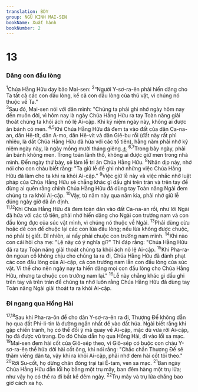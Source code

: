 ```yaml
---
translation: BDY
group: NGŨ KINH MAI-SEN
bookName: Xuất hành 
bookNumber: 2
---
```


<div class="title"><h1>13</h1><h3>Dâng con đầu lòng</h3></div>
<span class="verse xu_13_1"><sup>1</sup>Chúa Hằng Hữu dạy bảo Mai-sen: </span>
<span class="verse xu_13_2"><sup>2</sup>“Người Y-sơ-ra-ên phải hiến dâng cho Ta tất cả các con đầu lòng, kể cả con đầu lòng của thú vật, vì chúng nó thuộc về Ta.&#34;<br/></span>
<span class="verse xu_13_3"><sup>3</sup>Sau đó, Mai-sen nói với dân mình: &#34;Chúng ta phải ghi nhớ ngày hôm nay đến muôn đời, vì hôm nay là ngày Chúa Hằng Hữu ra tay Toàn năng giải thoát chúng ta khỏi ách nô lệ Ai-cập. Khi kỷ niệm ngày này, không ai được ăn bánh có men. </span>
<span class="verse xu_13_4 xu_13_5"><sup>4,5</sup>Khi Chúa Hằng Hữu đã đem ta vào đất của dân Ca-na-an, dân Hê-tít, dân A-mo, dân Hê-vít và dân Giê-bu rồi (đất này rất phì nhiêu, là đất Chúa Hằng Hữu đã hứa với các tổ tiên), hằng năm phải nhớ kỷ niệm ngày này, là ngày mồng mười tháng giêng.<a href="#" data-toggle="tooltip" data-placement="bottom" title="Nt Abib (tháng giêng bông lúa xanh)">⚓</a> </span>
<span class="verse xu_13_6 xu_13_7"><sup>6,7</sup>Trong bảy ngày, phải ăn bánh không men. Trong toàn lãnh thổ, không ai được giữ men trong nhà mình. Đến ngày thứ bảy, sẽ làm lễ tri ân Chúa Hằng Hữu. </span>
<span class="verse xu_13_8"><sup>8</sup>Nhân dịp này, nhớ nói cho con cháu biết rằng: &#34;Ta giữ lễ để ghi nhớ những việc Chúa Hằng Hữu đã làm cho ta khi ra khỏi Ai-cập.&#34; </span>
<span class="verse xu_13_9"><sup>9</sup>Việc giữ lễ này và việc nhắc nhở luật pháp của Chúa Hằng Hữu sẽ chẳng khác gì dấu ghi trên trán và trên tay để đừng ai quên rằng chính Chúa Hằng Hữu đã dùng tay Toàn năng Ngài đem chúng ta ra khỏi Ai-cập. </span>
<span class="verse xu_13_10"><sup>10</sup>Vậy, từ năm này qua năm kia, phải nhớ giữ lễ đúng ngày giờ đã ấn định.<br/></span>
<span class="verse xu_13_11 xu_13_12"><sup>11,12</sup>Khi Chúa Hằng Hữu đã đem toàn dân vào đất Ca-na-an rồi, như lời Ngài đã hứa với các tổ tiên, phải nhớ hiến dâng cho Ngài con trưởng nam và con đầu lòng đực của súc vật mình, vì chúng nó thuộc về Ngài. </span>
<span class="verse xu_13_13"><sup>13</sup>Phải dùng cừu hoặc dê con để chuộc lại các con lừa đầu lòng; nếu lừa không được chuộc, nó phải bị giết. Dĩ nhiên, ai nấy phải chuộc con trưởng nam mình. </span>
<span class="verse xu_13_14"><sup>14</sup>Khi nào con cái hỏi cha mẹ: &#34;Lệ này có ý nghĩa gì?&#34; Thì đáp rằng: &#34;Chúa Hằng Hữu đã ra tay Toàn năng giải thoát chúng ta khỏi ách nô lệ Ai-cập. </span>
<span class="verse xu_13_15"><sup>15</sup>Khi Pha-ra-ôn ngoan cố không chịu cho chúng ta ra đi, Chúa Hằng Hữu đã đánh phạt các con đầu lòng của Ai-cập, cả con trưởng nam lẫn con đầu lòng của súc vật. Vì thế cho nên ngày nay ta hiến dâng mọi con đầu lòng cho Chúa Hằng Hữu, nhưng ta chuộc con trưởng nam lại.&#34; </span>
<span class="verse xu_13_16"><sup>16</sup>Lễ này chẳng khác gì dấu ghi trên tay và trên trán để chúng ta nhớ luôn rằng Chúa Hằng Hữu đã dùng tay Toàn năng Ngài giải thoát ta ra khỏi Ai-cập.</span>
<div class="title"><h3>Đi ngang qua Hồng Hải</h3></div>
<span class="verse xu_13_17 xu_13_18"><sup>17,18</sup>Sau khi Pha-ra-ôn để cho dân Y-sơ-ra-ên ra đi, Thượng Đế không dẫn họ qua đất Phi-li-tin là đường ngắn nhất để vào đất hứa. Ngài biết rằng khi gặp chiến tranh, họ có thể đổi ý mà quay về Ai-cập, mặc dù vừa rời Ai-cập, họ đã được vũ trang. Do đó Chúa dẫn họ qua Hồng Hải, đi vào lối sa mạc.<br/></span>
<span class="verse xu_13_19"><sup>19</sup>Mai-sen đem hài cốt của Giô-sép theo, vì Giô-sép có buộc con cháu Y-sơ-ra-ên thề hứa dời hài cốt ông, khi nói rằng: &#34;Chắc chắn Thượng Đế sẽ thăm viếng dân ta, vậy khi ra khỏi Ai-cập, phải nhớ đem hài cốt tôi theo.&#34;<br/></span>
<span class="verse xu_13_20"><sup>20</sup>Rời Su-cốt, họ dừng chân đóng trại tại Ê-tam, ven sa mạc. </span>
<span class="verse xu_13_21"><sup>21</sup>Ban ngày Chúa Hằng Hữu dẫn lối họ bằng một trụ mây, ban đêm hàng một trụ lửa; như vậy họ có thể ra đi bất kể đêm ngày. </span>
<span class="verse xu_13_22"><sup>22</sup>Trụ mây và trụ lửa chẳng bao giờ cách xa họ.    </span>
